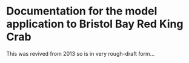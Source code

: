# Documentation for the model application to Bristol Bay Red King Crab

This was revived from 2013 so is in very rough-draft form...
